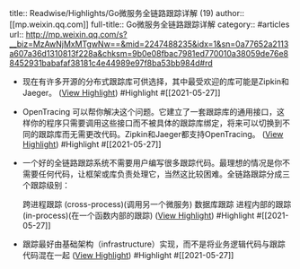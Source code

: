 title:: Readwise/Highlights/Go微服务全链路跟踪详解 (19)
author:: [[mp.weixin.qq.com]]
full-title:: Go微服务全链路跟踪详解
category:: #articles
url:: http://mp.weixin.qq.com/s?__biz=MzAwNjMxMTgwNw==&mid=2247488235&idx=1&sn=0a77652a2113a607a36d1310813f228a&chksm=9b0e08fbac7981ed770010a38059de76e88452931babafaf38181c4e44989e97f8ba53bb984d#rd

- 现在有许多开源的分布式跟踪库可供选择，其中最受欢迎的库可能是Zipkin和Jaeger。 ([View Highlight](https://instapaper.com/read/1415372690/16509877)) #Highlight #[[2021-05-27]]
- OpenTracing
  可以帮你解决这个问题。它建立了一套跟踪库的通用接口，这样你的程序只需要调用这些接口而不被具体的跟踪库绑定，将来可以切换到不同的跟踪库而无需更改代码。Zipkin和Jaeger都支持OpenTracing。 ([View Highlight](https://instapaper.com/read/1415372690/16509881)) #Highlight #[[2021-05-27]]
- 一个好的全链路跟踪系统不需要用户编写很多跟踪代码。最理想的情况是你不需要任何代码，让框架或库负责处理它，当然这比较困难。全链路跟踪分成三个跟踪级别：
  
  跨进程跟踪 (cross-process)(调用另一个微服务)
  数据库跟踪
  进程内部的跟踪 (in-process)(在一个函数内部的跟踪) ([View Highlight](https://instapaper.com/read/1415372690/16509897)) #Highlight #[[2021-05-27]]
- 跟踪最好由基础架构（infrastructure）实现，而不是将业务逻辑代码与跟踪代码混在一起 ([View Highlight](https://instapaper.com/read/1415372690/16509905)) #Highlight #[[2021-05-27]]